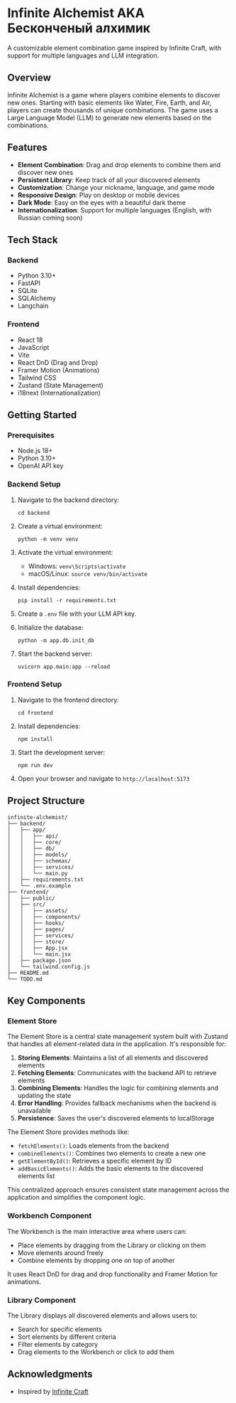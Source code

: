 # Infinite Alchemist AKA Бесконченый алхимик

A customizable element combination game inspired by Infinite Craft, with support for multiple languages and LLM integration.

## Overview

Infinite Alchemist is a game where players combine elements to discover new ones. Starting with basic elements like Water, Fire, Earth, and Air, players can create thousands of unique combinations. The game uses a Large Language Model (LLM) to generate new elements based on the combinations.

## Features

- **Element Combination**: Drag and drop elements to combine them and discover new ones
- **Persistent Library**: Keep track of all your discovered elements
- **Customization**: Change your nickname, language, and game mode
- **Responsive Design**: Play on desktop or mobile devices
- **Dark Mode**: Easy on the eyes with a beautiful dark theme
- **Internationalization**: Support for multiple languages (English, with Russian coming soon)

## Tech Stack

### Backend
- Python 3.10+
- FastAPI
- SQLite
- SQLAlchemy
- Langchain

### Frontend
- React 18
- JavaScript
- Vite
- React DnD (Drag and Drop)
- Framer Motion (Animations)
- Tailwind CSS
- Zustand (State Management)
- i18next (Internationalization)

## Getting Started

### Prerequisites
- Node.js 18+
- Python 3.10+
- OpenAI API key

### Backend Setup
1. Navigate to the backend directory:
   ```
   cd backend
   ```

2. Create a virtual environment:
   ```
   python -m venv venv
   ```

3. Activate the virtual environment:
   - Windows: `venv\Scripts\activate`
   - macOS/Linux: `source venv/bin/activate`

4. Install dependencies:
   ```
   pip install -r requirements.txt
   ```

5. Create a `.env` file with your LLM API key.

6. Initialize the database:
   ```
   python -m app.db.init_db
   ```

7. Start the backend server:
   ```
   uvicorn app.main:app --reload
   ```

### Frontend Setup
1. Navigate to the frontend directory:
   ```
   cd frontend
   ```

2. Install dependencies:
   ```
   npm install
   ```

3. Start the development server:
   ```
   npm run dev
   ```

4. Open your browser and navigate to `http://localhost:5173`

## Project Structure

```
infinite-alchemist/
├── backend/
│   ├── app/
│   │   ├── api/
│   │   ├── core/
│   │   ├── db/
│   │   ├── models/
│   │   ├── schemas/
│   │   ├── services/
│   │   └── main.py
│   ├── requirements.txt
│   └── .env.example
├── frontend/
│   ├── public/
│   ├── src/
│   │   ├── assets/
│   │   ├── components/
│   │   ├── hooks/
│   │   ├── pages/
│   │   ├── services/
│   │   ├── store/
│   │   ├── App.jsx
│   │   └── main.jsx
│   ├── package.json
│   └── tailwind.config.js
├── README.md
└── TODO.md
```

## Key Components

### Element Store

The Element Store is a central state management system built with Zustand that handles all element-related data in the application. It's responsible for:

1. **Storing Elements**: Maintains a list of all elements and discovered elements
2. **Fetching Elements**: Communicates with the backend API to retrieve elements
3. **Combining Elements**: Handles the logic for combining elements and updating the state
4. **Error Handling**: Provides fallback mechanisms when the backend is unavailable
5. **Persistence**: Saves the user's discovered elements to localStorage

The Element Store provides methods like:
- `fetchElements()`: Loads elements from the backend
- `combineElements()`: Combines two elements to create a new one
- `getElementById()`: Retrieves a specific element by ID
- `addBasicElements()`: Adds the basic elements to the discovered elements list

This centralized approach ensures consistent state management across the application and simplifies the component logic.

### Workbench Component

The Workbench is the main interactive area where users can:
- Place elements by dragging from the Library or clicking on them
- Move elements around freely
- Combine elements by dropping one on top of another

It uses React DnD for drag and drop functionality and Framer Motion for animations.

### Library Component

The Library displays all discovered elements and allows users to:
- Search for specific elements
- Sort elements by different criteria
- Filter elements by category
- Drag elements to the Workbench or click to add them

## Acknowledgments

- Inspired by [Infinite Craft](https://neal.fun/infinite-craft/)
